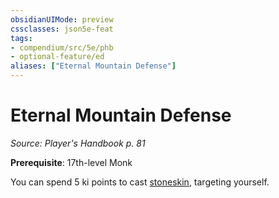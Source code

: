 ```yaml
---
obsidianUIMode: preview
cssclasses: json5e-feat
tags:
- compendium/src/5e/phb
- optional-feature/ed
aliases: ["Eternal Mountain Defense"]
---
```

# Eternal Mountain Defense
*Source: Player's Handbook p. 81*  

**Prerequisite**: 17th-level Monk

You can spend 5 ki points to cast [stoneskin](stoneskin.md), targeting yourself.
